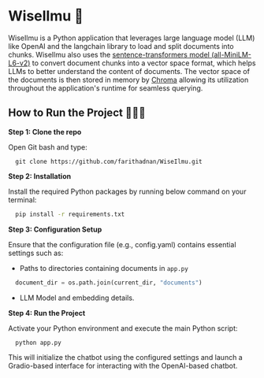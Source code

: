 # WiseIlmu 🧠

WiseIlmu is a Python application that leverages large language model (LLM) like OpenAI and the langchain library to load and split documents into chunks. WiseIlmu also uses the [sentence-transformers model (all-MiniLM-L6-v2)](https://huggingface.co/sentence-transformers/all-MiniLM-L6-v2) to convert document chunks into a vector space format, which helps LLMs to better understand the content of documents. The vector space of the documents is then stored in memory by [Chroma](https://docs.trychroma.com/) allowing its utilization throughout the application's runtime for seamless querying.

## How to Run the Project 🏃🏽‍♂️

**Step 1: Clone the repo**

Open Git bash and type:
```
  git clone https://github.com/farithadnan/WiseIlmu.git
```

**Step 2: Installation** 

Install the required Python packages by running below command on your terminal:
  ```bash
    pip install -r requirements.txt
  ```

**Step 3: Configuration Setup**

Ensure that the configuration file (e.g., config.yaml) contains essential settings such as:
- Paths to directories containing documents in `app.py`
```python
  document_dir = os.path.join(current_dir, "documents")
```
- LLM Model and embedding details.

**Step 4: Run the Project**

Activate your Python environment and execute the main Python script:
```bash
  python app.py
```

This will initialize the chatbot using the configured settings and launch a Gradio-based interface for interacting with the OpenAI-based chatbot.